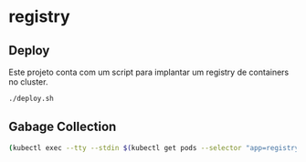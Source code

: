 # registry

## Deploy

Este projeto conta com um script para implantar um registry de containers no cluster.

```sh
./deploy.sh
```

## Gabage Collection

```sh
(kubectl exec --tty --stdin $(kubectl get pods --selector "app=registry" --output=name) -n default -- registry garbage-collect /etc/docker/registry/config.yml --delete-untagged=true; exit 0)
```
